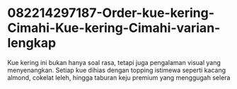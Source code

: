 # 082214297187-Order-kue-kering-Cimahi-Kue-kering-Cimahi-varian-lengkap
Kue kering ini bukan hanya soal rasa, tetapi juga pengalaman visual yang menyenangkan. Setiap kue dihias dengan topping istimewa seperti kacang almond, cokelat leleh, hingga taburan keju premium yang menggugah selera
